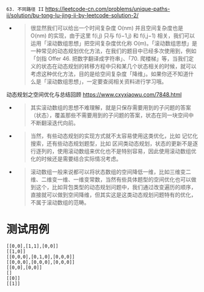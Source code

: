 
`63. 不同路径 II` https://leetcode-cn.com/problems/unique-paths-ii/solution/bu-tong-lu-jing-ii-by-leetcode-solution-2/
- > 很显然我们可以给出一个时间复杂度 O(nm) 并且空间复杂度也是 O(nm) 的实现，由于这里 f(i,j) 只与 f(i−1,j) 和 f(i,j−1) 相关，我们可以运用「滚动数组思想」把空间复杂度优化称 O(m)。「滚动数组思想」是一种常见的动态规划优化方法，在我们的题目中已经多次使用到，例如「剑指 Offer 46. 把数字翻译成字符串」、「70. 爬楼梯」等，当我们定义的状态在动态规划的转移方程中只和某几个状态相关的时候，就可以考虑这种优化方法，目的是给空间复杂度「降维」。如果你还不知道什么是「滚动数组思想」，一定要查阅相关资料进行学习哦。

动态规划之空间优化与总结回顾 https://www.cxyxiaowu.com/7848.html
- > 其实滚动数组的思想不难理解，就是只保存需要用到的子问题的答案（状态），覆盖那些不需要用到的子问题的答案，状态在同一块空间中不断翻滚迭代向前。
- > 当然，有些动态规划的实现方式就不太容易使用这类优化，比如 记忆化搜索，还有些动态规划题型，比如 区间类动态规划，状态的更新不是逐行逐列的，使用滚动数组来优化也不是特别容易，因此使用滚动数组优化的时候还是需要结合实际情况考虑。
- > 滚动数组一般来说都可以将状态数组的空间降低一维，比如三维变二维、二维变一维、一维变常数，当然有些具体题型的空间优化也可以做到这个，比如背包类型的动态规划问题中，我们通过改变遍历的顺序，直接就可以做到空间降维，但其实这是这类动态规划问题特有的优化，不属于滚动数组的范畴。

# 测试用例

```
[[0,0],[1,1],[0,0]]
[[1,0]]
[[0,0,0],[0,1,0],[0,0,0]]
[[0,0,0],[0,0,0],[0,0,0]]
[[0,0],[0,0]]
[]
[[0]]
[[1]]
```
